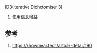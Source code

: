 



ID3(Iterative Dichotomiser 3)

1. 使用信息增益








## 参考
1. https://showmeai.tech/article-detail/190